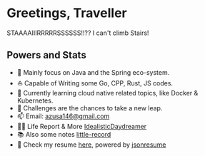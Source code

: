 # Greetings, Traveller

STAAAAIIIRRRRRSSSSSS!!?? I can't climb Stairs!

## Powers and Stats

- 🧐 Mainly focus on Java and the Spring eco-system.
- ⛵ Capable of Writing some Go, CPP, Rust, JS codes.
- 🌱 Currently learning cloud native related topics, like Docker & Kubernetes.
- 💬 Challenges are the chances to take a new leap.
- 📫 Email: azusa146@gmail.com
- ✍🏻 Life Report & More [IdealisticDaydreamer](https://azusachino.icu)
- 📚 Also some notes [little-record](https://note.azusachino.icu)
- 🎯 Check my resume [here](https://registry.jsonresume.org/azusachino), powered by [jsonresume](https://jsonresume.org/getting-started/)

